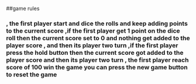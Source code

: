 ##game rules

###   , the first player start and dice the rolls and keep adding points to the current score   ,if the first player get 1 point on the dice roll then the current score set to 0 and nothing get added to the player score  , and then its player two turn   ,if the first player press the hold button then the current score got added to the player score and then its player two turn     ,  the first player reach score of 100 win the game   you can press the new game button to reset the game
